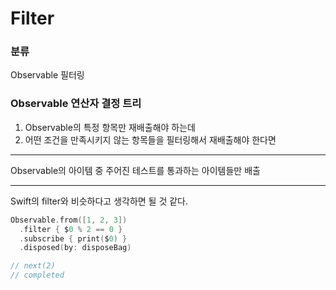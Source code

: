 # Filter

### 분류

Observable 필터링

### Observable 연산자 결정 트리

1. Observable의 특정 항목만 재배출해야 하는데
2. 어떤 조건을 만족시키지 않는 항목들을 필터링해서 재배출해야 한다면

---

Observable의 아이템 중 주어진 테스트를 통과하는 아이템들만 배출

---

Swift의 filter와 비슷하다고 생각하면 될 것 같다.

```swift
Observable.from([1, 2, 3])
  .filter { $0 % 2 == 0 }
  .subscribe { print($0) }
  .disposed(by: disposeBag)

// next(2)
// completed
```

